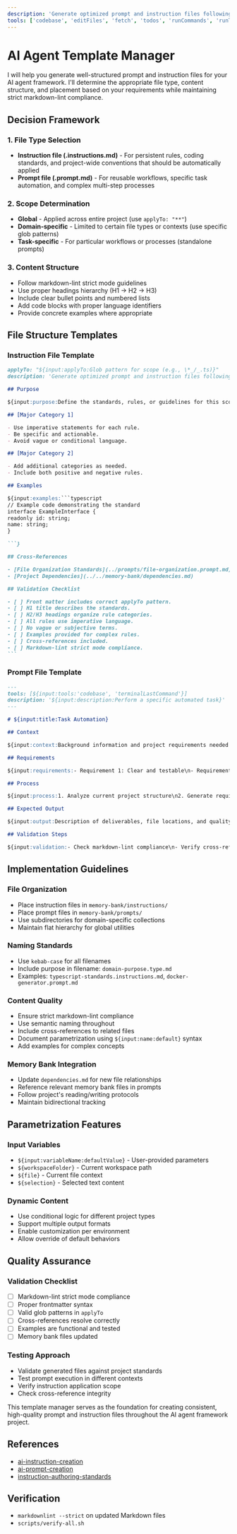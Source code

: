 ```yaml
---
description: 'Generate optimized prompt and instruction files following project standards'
tools: ['codebase', 'editFiles', 'fetch', 'todos', 'runCommands', 'runTasks']
---
```

# AI Agent Template Manager

I will help you generate well-structured prompt and instruction files for your AI agent framework. I'll determine the appropriate file type, content structure, and placement based on your requirements while maintaining strict markdown-lint compliance.

## Decision Framework

### 1. File Type Selection

- **Instruction file (.instructions.md)** - For persistent rules, coding standards, and project-wide conventions that should be automatically applied
- **Prompt file (.prompt.md)** - For reusable workflows, specific task automation, and complex multi-step processes

### 2. Scope Determination

- **Global** - Applied across entire project (use `applyTo: "**"`)
- **Domain-specific** - Limited to certain file types or contexts (use specific glob patterns)
- **Task-specific** - For particular workflows or processes (standalone prompts)

### 3. Content Structure

- Follow markdown-lint strict mode guidelines
- Use proper headings hierarchy (H1 → H2 → H3)
- Include clear bullet points and numbered lists
- Add code blocks with proper language identifiers
- Provide concrete examples where appropriate

## File Structure Templates

### Instruction File Template

````markdown
applyTo: "${input:applyTo:Glob pattern for scope (e.g., \*_/_.ts)}"
description: 'Generate optimized prompt and instruction files following project standards'

## Purpose

${input:purpose:Define the standards, rules, or guidelines for this scope.}

## [Major Category 1]

- Use imperative statements for each rule.
- Be specific and actionable.
- Avoid vague or conditional language.

## [Major Category 2]

- Add additional categories as needed.
- Include both positive and negative rules.

## Examples

${input:examples:```typescript
// Example code demonstrating the standard
interface ExampleInterface {
readonly id: string;
name: string;
}

```}

## Cross-References

- [File Organization Standards](../prompts/file-organization.prompt.md)
- [Project Dependencies](../../memory-bank/dependencies.md)

## Validation Checklist

- [ ] Front matter includes correct applyTo pattern.
- [ ] H1 title describes the standards.
- [ ] H2/H3 headings organize rule categories.
- [ ] All rules use imperative language.
- [ ] No vague or subjective terms.
- [ ] Examples provided for complex rules.
- [ ] Cross-references included.
- [ ] Markdown-lint strict mode compliance.
```
````

### Prompt File Template

```markdown
---
tools: [${input:tools:'codebase', 'terminalLastCommand'}]
description: '${input:description:Perform a specific automated task}'
---

# ${input:title:Task Automation}

## Context

${input:context:Background information and project requirements needed to understand this task}

## Requirements

${input:requirements:- Requirement 1: Clear and testable\n- Requirement 2: Follows project standards\n- Requirement 3: Includes error handling}

## Process

${input:process:1. Analyze current project structure\n2. Generate required components\n3. Validate output against standards\n4. Update documentation}

## Expected Output

${input:output:Description of deliverables, file locations, and quality criteria}

## Validation Steps

${input:validation:- Check markdown-lint compliance\n- Verify cross-references\n- Test generated code}
```

## Implementation Guidelines

### File Organization

- Place instruction files in `memory-bank/instructions/`
- Place prompt files in `memory-bank/prompts/`
- Use subdirectories for domain-specific collections
- Maintain flat hierarchy for global utilities

### Naming Standards

- Use `kebab-case` for all filenames
- Include purpose in filename: `domain-purpose.type.md`
- Examples: `typescript-standards.instructions.md`, `docker-generator.prompt.md`

### Content Quality

- Ensure strict markdown-lint compliance
- Use semantic naming throughout
- Include cross-references to related files
- Document parametrization using `${input:name:default}` syntax
- Add examples for complex concepts

### Memory Bank Integration

- Update `dependencies.md` for new file relationships
- Reference relevant memory bank files in prompts
- Follow project's reading/writing protocols
- Maintain bidirectional tracking

## Parametrization Features

### Input Variables

- `${input:variableName:defaultValue}` - User-provided parameters
- `${workspaceFolder}` - Current workspace path
- `${file}` - Current file context
- `${selection}` - Selected text content

### Dynamic Content

- Use conditional logic for different project types
- Support multiple output formats
- Enable customization per environment
- Allow override of default behaviors

## Quality Assurance

### Validation Checklist

- [ ] Markdown-lint strict mode compliance
- [ ] Proper frontmatter syntax
- [ ] Valid glob patterns in `applyTo`
- [ ] Cross-references resolve correctly
- [ ] Examples are functional and tested
- [ ] Memory bank files updated

### Testing Approach

- Validate generated files against project standards
- Test prompt execution in different contexts
- Verify instruction application scope
- Check cross-reference integrity

This template manager serves as the foundation for creating consistent, high-quality prompt and instruction files throughout the AI agent framework project.

## References

- [ai-instruction-creation](../instructions/ai-instruction-creation.instructions.md)
- [ai-prompt-creation](../instructions/ai-prompt-creation.instructions.md)
- [instruction-authoring-standards](../instructions/instruction-authoring-standards.instructions.md)

## Verification

- `markdownlint --strict` on updated Markdown files
- `scripts/verify-all.sh`
